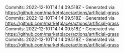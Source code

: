 Commits: 2022-12-10T14:14:09.518Z - Generated via https://github.com/marketplace/actions/artificial-grass
<br>
Commits: 2022-12-10T14:14:09.518Z - Generated via https://github.com/marketplace/actions/artificial-grass
<br>
Commits: 2022-12-10T14:14:09.518Z - Generated via https://github.com/marketplace/actions/artificial-grass
<br>
Commits: 2022-12-10T14:14:09.518Z - Generated via https://github.com/marketplace/actions/artificial-grass
<br>
